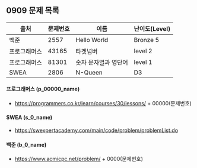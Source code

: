 ## 0909 문제 목록

| 출처 | 문제번호 | 이름     | 난이도(Level) |
| ---- | -------- | -------- | ------------- |
| 백준 | 2557 | Hello World | Bronze 5    |
| 프로그래머스 | 43165    | 타겟넘버             | level 2       |
| 프로그래머스 | 81301 | 숫자 문자열과 영단어 | level 1 |
| SWEA | 2806 | N-Queen | D3 |



#### 프로그래머스 (p_00000_name)

- https://programmers.co.kr/learn/courses/30/lessons/ + 00000(문제번호)

#### SWEA (s_0_name)

- https://swexpertacademy.com/main/code/problem/problemList.do

#### 백준 (b_0_name)

- https://www.acmicpc.net/problem/ + 0000(문제번호)

